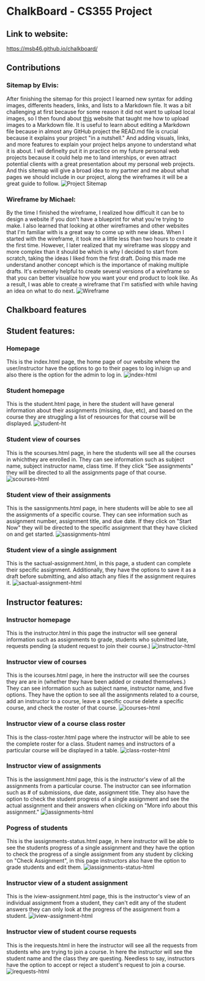 # ChalkBoard - CS355 Project

## Link to website:
https://msb46.github.io/chalkboard/
## Contributions
### Sitemap by Elvis:
After finishing the sitemap for this project I learned new syntax for adding images, differents headers, links, and lists to a Markdown file.
It was a bit challenging at first because for some reason it did not want to upload local images, so I then found about [this](https://gist.github.com/vinkla/dca76249ba6b73c5dd66a4e986df4c8d) website that taught me how to upload images to a Markdown file. It is useful to learn about editing a Markdown file because in almost any GitHub project the READ.md file is crucial because it explains your project "in a nutshell." And adding visuals, links, and more features to explain your project helps anyone to understand what it is about. I wil definelty put it in practice on my future personal web projects because it could help me to land interships, or even attract potential clients with a great presentation about my personal web projects. And this sitemap will give a broad idea to my partner and me about what pages we should include in our project, along the wireframes it will be a great guide to follow.
![Project Sitemap](https://user-images.githubusercontent.com/44810371/135893382-84ee02db-10d8-4a0b-90d9-dc49b22ace5d.png)

### Wireframe by Michael:
By the time I finished the wireframe, I realized how difficult it can be to design a website if you don't have a blueprint for what you're trying to make. I also learned that looking at other wireframes and other websites that I'm familiar with is a great way to come up with new ideas. When I started with the wireframe, it took me a little less than two hours to create it the first time. However, I later realized that my wireframe was sloppy and more complex than it should be which is why I decided to start from scratch, taking the ideas I liked from the first draft. Doing this made me understand another concept which is the importance of making multiple drafts. It's extremely helpful to create several versions of a wireframe so that you can better visualize how you want your end product to look like. As a result, I was able to create a wireframe that I'm satisfied with while having an idea on what to do next.
![Wireframe](https://user-images.githubusercontent.com/33902649/139930344-1b38352e-ba81-4dfb-9435-be0047efebcf.png)

## Chalkboard features
## Student features:
### Homepage
This is the index.html page, the home page of our website where the user/instructor have the options to go to their pages to log in/sign up and also there is the option for the admin to log in.
![index-html](https://user-images.githubusercontent.com/44810371/142471484-b5659577-e70f-4574-9d86-376ada2602d6.png)
### Student homepage
This is the student.html page, in here the student will have general information about their assignments (missing, due, etc), and based on the course they are struggling a list of resources for that course will be displayed.
![student-ht](https://user-images.githubusercontent.com/44810371/142472207-ab5f3467-3b6d-4e57-82c2-d59623048551.png)
### Student view of courses
This is the scourses.html page, in here the students will see all the courses in whichthey are enrolled in. They can see information such as subject name, subject instructor name, class time. If they click "See assignments" they will be directed to all the assignments page of that course.
![scourses-html](https://user-images.githubusercontent.com/44810371/142472510-b23d4c74-9e1d-4f58-9cff-2ba84e895f0a.png)
### Student view of their assignments
This is the sassignments.html page, in here students will be able to see all the assignments of a specific course. They can see information such as assignment number, assignment title, and due date. If they click on "Start Now" they will be directed to the specific assignment that they have clicked on and get started.
![sassignments-html](https://user-images.githubusercontent.com/44810371/142473089-7c298570-3d48-4051-9328-5dd3c24cac48.png)
### Student view of a single assignment
This is the sactual-assignment.html, in this page, a student can complete their specific assignment. Additionally, they have the options to save it as a draft before submitting, and also attach any files if the assignment requires it.
![sactual-assignment-html](https://user-images.githubusercontent.com/44810371/142473228-0457232b-749d-426a-a5c9-80a294d42ab8.png)

## Instructor features:
### Instructor homepage
This is the instructor.html in this page the instructor will see general information such as assignments to grade, students who submitted late, requests pending (a student request to join their course.)
![instructor-html](https://user-images.githubusercontent.com/44810371/142474194-2e34c1c5-6877-4567-aa28-58e01694b5dc.png)
### Instructor view of courses
This is the icourses.html page, in here the instructor will see the courses they are are in (whether they have been added or created themselves.) They can see information such as subject name, instructor name, and five options. They have the option to see all the assignments related to a course, add an instructor to a course, leave a specific course delete a specific course, and check the roster of that course.
![icourses-html](https://user-images.githubusercontent.com/44810371/142474505-315262cb-c957-4479-a040-25041d799f0b.png)
### Instructor view of a course class roster
This is the class-roster.html page where the instructor will be able to see the complete roster for a class.  Student names and instructors of a particular course will be displayed in a table.
![class-roster-html](https://user-images.githubusercontent.com/44810371/142475113-f6a99a97-2eb5-41f5-b68e-fa912dd72db8.png)
### Instructor view of assignments
This is the iassignment.html page, this is the instructor's view of all the assignments from a particular course. The instructor can see information such as # of submissions, due date, assignment title. They also have the option to check the student progress of a single assignment and see the actual assignment and their answers when clicking on "More info about this assignment."
![iassignments-html](https://user-images.githubusercontent.com/44810371/142475400-44f4362c-d7f7-4128-b38a-7addd4e8c3cc.png)
### Pogress of students
This is the iassignments-status.html page, in here instructor will be able to see the students progress of a single assignment and they have the option to check the progress of a single assignment from any student by clicking on "Check Assignment", in this page instructors also have the option to grade students and edit them.
![iassignments-status-html](https://user-images.githubusercontent.com/44810371/142476168-68ede9b3-9eec-4c18-bdf0-0207cdd0814f.png)
### Instructor view of a student assignment
This is the iview-assignment.html page, this is the instructor's view of an individual assignment from a student, they can't edit any of the student answers they can only look at the progress of the assignment from a student.
![iview-assignment-html](https://user-images.githubusercontent.com/44810371/142476516-91eeb33e-96f5-4bd9-81fc-8e5a791e9cab.png)
### Instructor view of student course requests
This is the irequests.html in here the instructor will see all the requests from students who are trying to join a course. In here the instructor will see the student name and the class they are questing. Needless to say, instructors have the option to accept or reject a student's request to join a course.
![irequests-html](https://user-images.githubusercontent.com/44810371/142476659-84e419fd-1dc8-4f60-bdc5-0f522e4e3c70.png)
